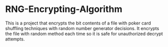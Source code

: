 # RNG-Encrypting-Algorithm
This is a project that encrypts the bit contents of a file with poker card shuffling techniques with random number generator decisions. It encrypts the file with random method each time so it is safe for unauthorized decrypt attempts.

